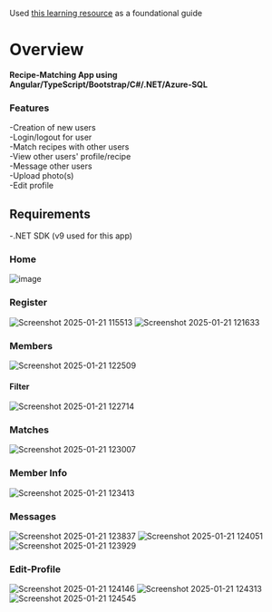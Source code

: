 Used [this learning resource](https://www.udemy.com/course/build-an-app-with-aspnet-core-and-angular-from-scratch/) as a foundational guide

# Overview

**Recipe-Matching App using Angular/TypeScript/Bootstrap/C#/.NET/Azure-SQL**

### Features

-Creation of new users  
-Login/logout for user  
-Match recipes with other users  
-View other users' profile/recipe  
-Message other users  
-Upload photo(s)  
-Edit profile

## Requirements

-.NET SDK (v9 used for this app)

### Home
![image](https://github.com/user-attachments/assets/f71f40f1-900d-4289-a5a2-5568471bb86a)
### Register
![Screenshot 2025-01-21 115513](https://github.com/user-attachments/assets/6bf6a7e1-2d84-47ea-bff4-d634fab5dc5e)
![Screenshot 2025-01-21 121633](https://github.com/user-attachments/assets/71e7b868-9c9c-45cf-8b3d-0ed9ce92d300)
### Members
![Screenshot 2025-01-21 122509](https://github.com/user-attachments/assets/176987b7-786e-4ae5-891e-970a40d7f482)
#### Filter
![Screenshot 2025-01-21 122714](https://github.com/user-attachments/assets/0bc924fd-1c66-4f7e-8b5a-892239325ddb)
### Matches
![Screenshot 2025-01-21 123007](https://github.com/user-attachments/assets/0352bfe8-af89-427b-b6a4-228853dff2de)
### Member Info
![Screenshot 2025-01-21 123413](https://github.com/user-attachments/assets/3258e363-a5d6-4486-a759-9befd54a9c2c)
### Messages
![Screenshot 2025-01-21 123837](https://github.com/user-attachments/assets/405b8cb1-baa0-436f-82c9-f8b84d507f4e)
![Screenshot 2025-01-21 124051](https://github.com/user-attachments/assets/8c1ea749-f7b8-4056-a5e7-0030d007f3fb)
![Screenshot 2025-01-21 123929](https://github.com/user-attachments/assets/2c604df6-4763-4efe-86ec-ca54f4a4d2f8)
### Edit-Profile
![Screenshot 2025-01-21 124146](https://github.com/user-attachments/assets/4a1746c8-5651-476d-9912-dfdfb5884693)
![Screenshot 2025-01-21 124313](https://github.com/user-attachments/assets/cf264b20-d1f8-4088-a6f2-875bdb54f5b5)
![Screenshot 2025-01-21 124545](https://github.com/user-attachments/assets/2ce6c500-f55f-4dda-a7d6-53d4275d0392)













